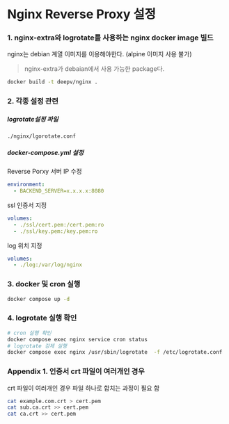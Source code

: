 # Nginx Reverse Proxy 설정

### 1. nginx-extra와 logrotate를 사용하는 nginx docker image 빌드  
nginx는 debian 계열 이미지를 이용해야한다. (alpine 이미지 사용 불가)
> nginx-extra가 debaian에서 사용 가능한 package다.  

```bash
docker build -t deepv/nginx .
```

### 2. 각종 설정 관련

##### logrotate설정 파일

`./nginx/lgorotate.conf`

##### docker-compose.yml 설정

Reverse Porxy 서버 IP 수정

```yml
environment:
  - BACKEND_SERVER=x.x.x.x:8080
```

ssl 인증서 지정

```yml
volumes:
  - ./ssl/cert.pem:/cert.pem:ro
  - ./ssl/key.pem:/key.pem:ro
```

log 위치 지정

```yml
volumes:
  - ./log:/var/log/nginx
```

### 3. docker 및 cron 실행

```bash
docker compose up -d
```

### 4. logrotate 실행 확인

```bash
# cron 실행 확인
docker compose exec nginx service cron status
# logrotate 강제 실행
docker compose exec nginx /usr/sbin/logrotate  -f /etc/logrotate.conf
```

### Appendix 1. 인증서 crt 파일이 여러개인 경우

crt 파일이 여러개인 경우 파일 하나로 합치는 과정이 필요 함

```bash
cat example.com.crt > cert.pem
cat sub.ca.crt >> cert.pem
cat ca.crt >> cert.pem
```


